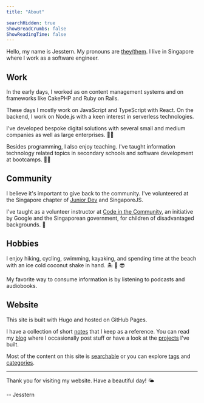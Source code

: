 ```yaml
---
title: "About"

searchHidden: true
ShowBreadCrumbs: false
ShowReadingTime: false
---
```


Hello, my name is Jesstern. My pronouns are [they/them](https://pronoun.is/they/). I live in Singapore where I work as a software engineer. 

## Work

In the early days, I  worked as on content management systems and on frameworks like CakePHP and Ruby on Rails. 

These days I mostly work on JavaScript and TypeScript with React. On the backend, I work on Node.js with a keen interest in serverless technologies. 

I've developed bespoke digital solutions with several small and medium companies as well as large enterprises. 🧑‍💻

Besides programming, I also enjoy teaching. I've taught information technology related topics in secondary schools and software development at bootcamps. 🧑‍🏫 

## Community

I believe it's important to give back to the community. I've volunteered at the Singapore chapter of [Junior Dev](https://juniordev.io/) and SingaporeJS. 

I've taught as a volunteer instructor at [Code in the Community](https://codeinthecommunity.com/), an initiative by Google and the Singaporean government, for children of disadvantaged backgrounds. 💞

## Hobbies

I enjoy hiking, cycling, swimming, kayaking, and spending time at the beach with an ice cold coconut shake in hand. 🏝 🥥 😎

My favorite way to consume information is by listening to podcasts and audiobooks. 

## Website

This site is built with Hugo and hosted on GitHub Pages. 

I have a collection of short [notes](/notes) that I keep as a reference. You can read my [blog](/blog) where I occasionally post stuff or have a look at the [projects](/projects) I've built.

Most of the content on this site is [searchable](/search) or you can explore [tags](/tags) and [categories](/categories).

---

Thank you for visiting my website. Have a beautiful day! 🌤

-- Jesstern
